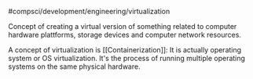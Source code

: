 #compsci/development/engineering/virtualization

Concept of creating a virtual version of something related to computer hardware plattforms, storage devices and computer network resources.

A concept of virtualization is [[Containerization]]: It is actually operating system or OS virtualization. It's the process of running multiple operating systems on the same physical hardware.